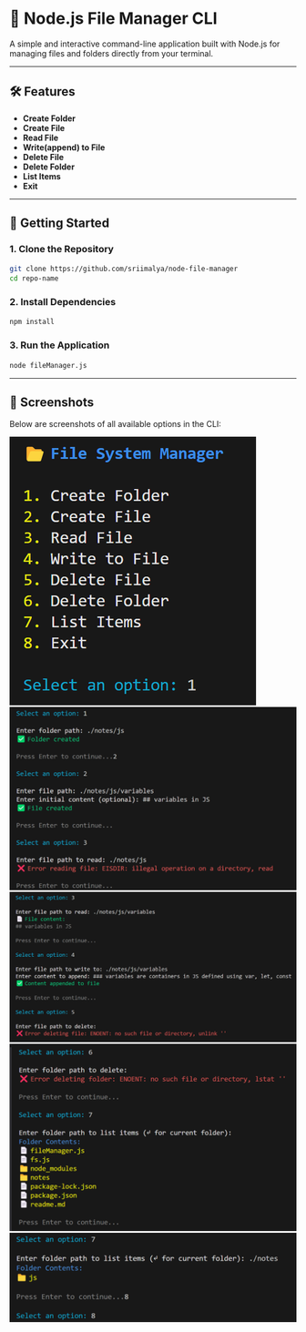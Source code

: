 # 📂 Node.js File Manager CLI

A simple and interactive command-line application built with Node.js for managing files and folders directly from your terminal.

---

## 🛠 Features

- **Create Folder**
- **Create File** 
- **Read File**
- **Write(append) to File**
- **Delete File**
- **Delete Folder**
- **List Items**
- **Exit**

---

## 🚀 Getting Started

### 1. Clone the Repository

```bash
git clone https://github.com/sriimalya/node-file-manager
cd repo-name
```

### 2. Install Dependencies

```bash
npm install
```

### 3. Run the Application

```bash
node fileManager.js
```

---

## 📸 Screenshots

Below are screenshots of all available options in the CLI:

![Main Menu](./screenshots/MainMenu.png)
![File Operations](./screenshots/Options.png)
![File Operations](./screenshots/Options2.png)
![File Operations](./screenshots/Options3.png)
![File Operations](./screenshots/Options4.png)